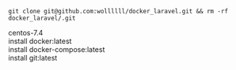 ```
git clone git@github.com:wollllll/docker_laravel.git && rm -rf docker_laravel/.git
```

centos-7.4<br>
install docker:latest<br>
install docker-compose:latest<br>
install git:latest


